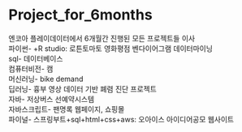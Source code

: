 # Project_for_6months
엔코아 플레이데이터에서 6개월간 진행된 모든 프로젝트들 이사<br>
파이썬- +R studio: 로튼토마토 영화평점 벤다이어그램 데이터마이닝<br>
sql- 데이터베이스<br>
컴퓨터비전- 캠 <br>
머신러닝- bike demand<br>
딥러닝- 흉부 영상 데이터 기반 폐렴 진단 프로젝트<br>
자바- 저상버스 선예약시스템<br>
자바스크립트- 팬명록 웹페이지, 쇼핑몰<br>
파이널- 스프링부트+sql+html+css+aws: 오아이스 아이디어공모 웹사이트
